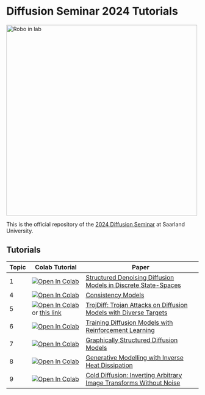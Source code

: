 # Diffusion Seminar 2024 Tutorials

<img src="https://mosi.uni-saarland.de/assets/img/robotlab.jpg" width="500" alt="Robo in lab">


This is the official repository of the [2024 Diffusion Seminar](https://mosi.uni-saarland.de/lectures/23_2_deep_diffusion/) at Saarland University.


## Tutorials

| Topic | Colab Tutorial | Paper |
| ------| -------------- | ----- |
| 1 | <a target="_blank" href="https://colab.research.google.com/github/gerritgr/DeepDiffusionSeminar2024/blob/main/Topic01_Final_Mohamed_StructuredDenoisingDiffusionModelsinDiscreteStateSpaces.ipynb"><img src="https://colab.research.google.com/assets/colab-badge.svg" alt="Open In Colab"/></a> | [Structured Denoising Diffusion Models in Discrete State-Spaces](https://arxiv.org/abs/2107.03006) |
| 4 | <a target="_blank" href="https://colab.research.google.com/github/gerritgr/DeepDiffusionSeminar2024/blob/main/Topic04_Final_Pogodzinski_ConsistencyModels/tutorial_notebook.ipynb"><img src="https://colab.research.google.com/assets/colab-badge.svg" alt="Open In Colab"/></a> | [Consistency Models](https://arxiv.org/abs/2303.01469) |
| 5 | <a target="_blank" href="https://colab.research.google.com/github/gerritgr/DeepDiffusionSeminar2024/blob/main/Topic05_Final_AkanshMaurya_TrojanDiff.ipynb"><img src="https://colab.research.google.com/assets/colab-badge.svg" alt="Open In Colab"/></a> or [this link](https://akansh12.github.io/Troj_diffusion_seminar/) | [TrojDiff: Trojan Attacks on Diffusion Models with Diverse Targets](https://openaccess.thecvf.com/content/CVPR2023/papers/Chen_TrojDiff_Trojan_Attacks_on_Diffusion_Models_With_Diverse_Targets_CVPR_2023_paper.pdf) |
| 6 | <a target="_blank" href="https://colab.research.google.com/github/gerritgr/DeepDiffusionSeminar2024/blob/main/Topic06_Final_Islamov_TrainingDiffusionModelsWithReinforcementLearning.ipynb"><img src="https://colab.research.google.com/assets/colab-badge.svg" alt="Open In Colab"/></a> | [Training Diffusion Models with Reinforcement Learning](https://arxiv.org/pdf/2305.13301.pdf) |
| 7 | <a target="_blank" href="https://colab.research.google.com/github/gerritgr/DeepDiffusionSeminar2024/blob/main/Topic07_Final_Esfandiari_GraphicallyStructuredDiffusionModels.ipynb"><img src="https://colab.research.google.com/assets/colab-badge.svg" alt="Open In Colab"/></a> | [Graphically Structured Diffusion Models](https://openreview.net/forum?id=7wJsa3Vgz7) |
| 8 | <a target="_blank" href="https://colab.research.google.com/github/gerritgr/DeepDiffusionSeminar2024/blob/main/Topic08_Final_Paul_GenerativeModellingWithInverseHeatDissipation.zip"><img src="https://colab.research.google.com/assets/colab-badge.svg" alt="Open In Colab"/></a> | [Generative Modelling with Inverse Heat Dissipation](https://openreview.net/forum?id=4PJUBT9f2Ol) |
| 9 | <a target="_blank" href="https://colab.research.google.com/github/gerritgr/DeepDiffusionSeminar2024/blob/main/Topic09_Monseej_ColdDiffusion-InvertingArbitraryImageTransformswithoutNoise_v2/Topic09_Monseej_ColdDiffusion-InvertingArbitraryImageTransformswithoutNoise_v2.ipynb"><img src="https://colab.research.google.com/assets/colab-badge.svg" alt="Open In Colab"/></a> | [Cold Diffusion: Inverting Arbitrary Image Transforms Without Noise](https://arxiv.org/abs/2208.09392) |

